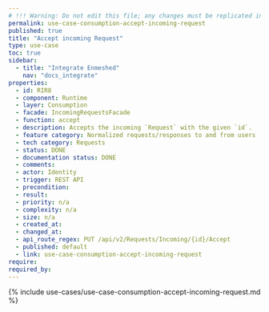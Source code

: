 ```yaml
---
# !!! Warning: Do not edit this file; any changes must be replicated in Excel !!!
permalink: use-case-consumption-accept-incoming-request
published: true
title: "Accept incoming Request"
type: use-case
toc: true
sidebar:
  - title: "Integrate Enmeshed"
    nav: "docs_integrate"
properties:
  - id: RIR8
  - component: Runtime
  - layer: Consumption
  - facade: IncomingRequestsFacade
  - function: accept
  - description: Accepts the incoming `Request` with the given `id`.
  - feature category: Normalized requests/responses to and from users
  - tech category: Requests
  - status: DONE
  - documentation status: DONE
  - comments:
  - actor: Identity
  - trigger: REST API
  - precondition:
  - result:
  - priority: n/a
  - complexity: n/a
  - size: n/a
  - created_at:
  - changed_at:
  - api_route_regex: PUT /api/v2/Requests/Incoming/{id}/Accept
  - published: default
  - link: use-case-consumption-accept-incoming-request
require:
required_by:
---
```


{% include use-cases/use-case-consumption-accept-incoming-request.md %}

